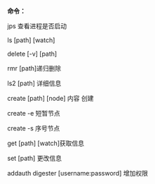 **命令：**

jps 查看进程是否启动

ls [path] [watch]

delete [-v] [path]

rmr [path]递归删除

ls2 [path] 详细信息

create [path] [node] 内容 创建

create -e 短暂节点

create -s 序号节点

get [path] [watch]获取信息

set [path] 更改信息

addauth digester [username:password] 增加权限 